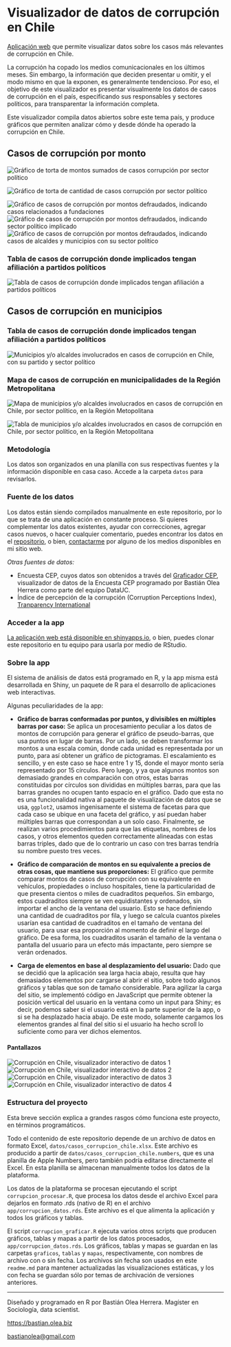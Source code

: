 # Visualizador de datos de corrupción en Chile

[Aplicación web](https://bastianoleah.shinyapps.io/corrupcion_chile/) que permite visualizar datos sobre los casos más relevantes de corrupción en Chile.

La corrupción ha copado los medios comunicacionales en los últimos meses. Sin embargo, la información que deciden presentar u omitir, y el modo mismo en que la exponen, es generalmente tendencioso. Por eso, el objetivo de este visualizador es presentar visualmente los datos de casos de corrupción en el país, especificando sus responsables y sectores políticos, para transparentar la información completa.

Este visualizador compila datos abiertos sobre este tema país, y produce gráficos que permiten analizar cómo y desde dónde ha operado la corrupción en Chile.


## Casos de corrupción por monto
![Gráfico de torta de montos sumados de casos corrupción por sector político](graficos/grafico_torta_montos_sector.png)

![Gráfico de torta de cantidad de casos corrupción por sector político](graficos/grafico_torta_sector.png)

![Gráfico de casos de corrupción por montos defraudados, indicando casos relacionados a fundaciones](graficos/grafico_corrupcion_montos_caso_fundaciones.png)
![Gráfico de casos de corrupción por montos defraudados, indicando sector político implicado](graficos/grafico_corrupcion_montos_sector.png)
![Gráfico de casos de corrupción por montos defraudados, indicando casos de alcaldes y municipios con su sector político](graficos/grafico_corrupcion_montos_alcaldes_sector.png)



### Tabla de casos de corrupción donde implicados tengan afiliación a partidos políticos
![Tabla de casos de corrupción donde implicados tengan afiliación a partidos políticos](tablas/tabla_corrupcion_partidos_chile.png)

## Casos de corrupción en municipios

### Tabla de casos de corrupción donde implicados tengan afiliación a partidos políticos
![Municipios y/o alcaldes involucrados en casos de corrupción en Chile, con su partido y sector político](tablas/tabla_corrupcion_municipalidades_chile.png)

### Mapa de casos de corrupción en municipalidades de la Región Metropolitana
![Mapa de municipios y/o alcaldes involucrados en casos de corrupción en Chile, por sector político, en la Región Metopolitana](mapas/mapa_corrupcion_municipios_rm.png)

![Tabla de municipios y/o alcaldes involucrados en casos de corrupción en Chile, por sector político, en la Región Metopolitana](tablas/tabla_corrupcion_municipalidades_rm.png)



### Metodología
Los datos son organizados en una planilla con sus respectivas fuentes y la información disponible en casa caso. Accede a la carpeta `datos` para revisarlos.

### Fuente de los datos
Los datos están siendo compilados manualmente en este repositorio, por lo que se trata de una aplicación en constante proceso. Si quieres complementar los datos existentes, ayudar con correcciones, agregar casos nuevos, o hacer cualquier comentario, puedes encontrar los datos en el [repositorio](https://github.com/bastianolea/corrupcion_chile), o bien, [contactarme](http://bastian.olea.biz) por alguno de los medios disponibles en mi sitio web.

_Otras fuentes de datos:_
- Encuesta CEP, cuyos datos son obtenidos a través del [Graficador CEP](https://www.cepchile.cl/opinion-publica/encuesta-cep/), visualizador de datos de la Encuesta CEP programado por Bastián Olea Herrera como parte del equipo DataUC.
- Índice de percepción de la corrupción (Corruption Perceptions Index), [Tranparency International](https://www.transparency.org/en/cpi/2023/index/chl)


### Acceder a la app

[La aplicación web está disponible en shinyapps.io](https://bastianoleah.shinyapps.io/corrupcion_chile/), o bien, puedes clonar este repositorio en tu equipo para usarla por medio de RStudio.

### Sobre la app
El sistema de análisis de datos está programado en R, y la app misma está desarrollada en Shiny, un paquete de R para el desarrollo de aplicaciones web interactivas.

Algunas peculiaridades de la app:

- **Gráfico de barras conformadas por puntos, y divisibles en múltiples barras por caso:** Se aplica un procesamiento peculiar a los datos de montos de corrupción para generar el gráfico de pseudo-barras, que usa puntos en lugar de barras. Por un lado, se deben transformar los montos a una escala común, donde cada unidad es representada por un punto, para así obtener un gráfico de pictogramas. El escalamiento es sencillo, y en este caso se hace entre 1 y 15, donde el mayor monto sería representado por 15 círculos. Pero luego, y ya que algunos montos son demasiado grandes en comparación con otros, estas barras constituidas por círculos son divididas en múltiples barras, para que las barras grandes no ocupen tanto espacio en el gráfico. Dado que esta no es una funcionalidad nativa al paquete de visualización de datos que se usa, `ggplot2`, usamos ingenisamente el sistema de facetas para que cada caso se ubique en una faceta del gráfico, y así puedan haber múltiples barras que correspondan a un solo caso. Finalmente, se realizan varios procedimientos para que las etiquetas, nombres de los casos, y otros elementos queden correctamente alineadas con estas barras triples, dado que de lo contrario un caso con tres barras tendría su nombre puesto tres veces.

- **Gráfico de comparación de montos en su equivalente a precios de otras cosas, que mantiene sus proporciones:** El gráfico que permite comparar montos de casos de corrupción con su equivalente en vehículos, propiedades o incluso hospitales, tiene la particularidad de que presenta cientos o miles de cuadraditos pequeños. Sin embargo, estos cuadraditos siempre se ven equidistantes y ordenados, sin importar el ancho de la ventana del usuario. Esto se hace definiendo una cantidad de cuadraditos por fila, y luego se calcula cuantos pixeles usarían esa cantidad de cuadraditos en el tamaño de ventana del usuario, para usar esa proporción al momento de definir el largo del gráfico. De esa forma, los cuadraditos usarán el tamaño de la ventana o pantalla del usuario para un efecto más impactante, pero siempre se verán ordenados.

- **Carga de elementos en base al desplazamiento del usuario:** Dado que se decidió que la aplicación sea larga hacia abajo, resulta que hay demasiados elementos por cargarse al abrir el sitio, sobre todo algunos gráficos y tablas que son de tamaño considerable. Para agilizar la carga del sitio, se implementó código en JavaScript que permite obtener la posición vertical del usuario en la ventana como un input para Shiny; es decir, podemos saber si el usuario está en la parte superior de la app, o si se ha desplazado hacia abajo. De este modo, solamente cargamos los elementos grandes al final del sitio si el usuario ha hecho scroll lo suficiente como para ver dichos elementos.


#### Pantallazos
![Corrupción en Chile, visualizador interactivo de datos 1](otros/pantallazos/pantallazo_corrupcion_chile_a.jpg)
![Corrupción en Chile, visualizador interactivo de datos 2](otros/pantallazos/pantallazo_corrupcion_chile_b.jpg)
![Corrupción en Chile, visualizador interactivo de datos 3](otros/pantallazos/pantallazo_corrupcion_chile_c.jpg)
![Corrupción en Chile, visualizador interactivo de datos 4](otros/pantallazos/pantallazo_corrupcion_chile_d.jpg)



### Estructura del proyecto

Esta breve sección explica a grandes rasgos cómo funciona este proyecto, en términos programáticos.

Todo el contenido de este repositorio depende de un archivo de datos en formato Excel, `datos/casos_corrupcion_chile.xlsx`. Este archivo es producido a partir de `datos/casos_corrupcion_chile.numbers`, que es una planilla de Apple Numbers, pero también podría editarse directamente el Excel. En esta planilla se almacenan manualmente todos los datos de la plataforma.

Los datos de la plataforma se procesan ejecutando el script `corrupcion_procesar.R`, que procesa los datos desde el archivo Excel para dejarlos en formato .rds (nativo de R) en el archivo `app/corrupcion_datos.rds`. Este archivo es el que alimenta la aplicación y todos los gráficos y tablas.

El script `corrupcion_graficar.R` ejecuta varios otros scripts que producen gráficos, tablas y mapas a partir de los datos procesados, `app/corrupcion_datos.rds`. Los gráficos, tablas y mapas se guardan en las carpetas `graficos`, `tablas` y `mapas`, respectivamente, con nombres de archivo con o sin fecha. Los archivos sin fecha son usados en este `readme.md` para mantener actualizadas las visualizaciones estáticas, y los con fecha se guardan sólo por temas de archivación de versiones anteriores.


---- 

Diseñado y programado en R por Bastián Olea Herrera. Magíster en Sociología, data scientist.

https://bastian.olea.biz

bastianolea@gmail.com
